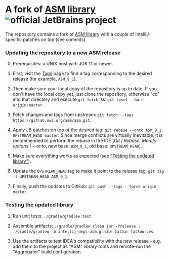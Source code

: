 # A fork of [ASM library](https://gitlab.ow2.org/asm/asm) ![official JetBrains project](http://jb.gg/badges/official.svg)

The repository contains a fork of [ASM library](https://gitlab.ow2.org/asm/asm) with a couple of IntelliJ-specific patches on top (see commits).

### Updating the repository to a new ASM release

0. Prerequisites: a UNIX host with JDK 11 or newer.

1. First, visit the [Tags](https://gitlab.ow2.org/asm/asm/tags) page to find a tag
   corresponding to the desired release (for example, `ASM_9_1`).

2. Then make sure your local copy of the repository is up to date. If you don't have the local copy yet, just clone
   the repository, otherwise "cd" into that directory and execute `git fetch && git reset --hard origin/master`.

3. Fetch changes and tags from upstream: `git fetch --tags https://gitlab.ow2.org/asm/asm.git`.

4. Apply JB patches on top of the desired tag: `git rebase --onto ASM_9_1 UPSTREAM_HEAD master`.
   Since merge conflicts are virtually inevitable, it is recommended to perform the rebase in the IDE
   (_Git | Rebase_, _Modify options | --onto_, new base: `ASM_9_1`, old base: `UPSTREAM_HEAD`).

5. Make sure everything works as expected (see ["Testing the updated library"](#Testing-the-updated-library)).

6. Update the `UPSTREAM_HEAD` tag to make it point to the release tag: `git tag -f UPSTREAM_HEAD ASM_9_1`.

7. Finally, push the updates to GitHub: `git push --tags --force origin master`.

### Testing the updated library

1. Run unit tests: `./gradle/gradlew test`.

2. Assemble artifacts: `./gradle/gradlew clean jar -Prelease ; ./gradle/gradlew -b intellij-deps-asm.gradle fatJar fatSources`.

3. Use the artifacts to test IDEA's compatibility with the new release - e.g. add them to the project
   as "ASM" library roots and remote-run the "Aggregator" build configuration.

